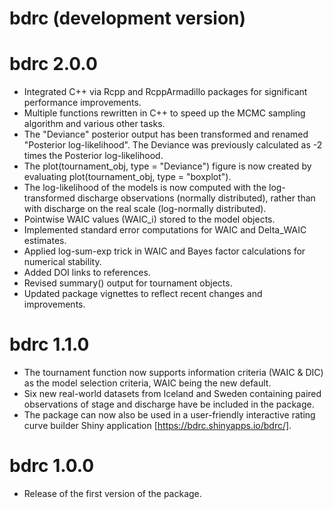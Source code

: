 # bdrc (development version)

# bdrc 2.0.0

* Integrated C++ via Rcpp and RcppArmadillo packages for significant performance improvements.
* Multiple functions rewritten in C++ to speed up the MCMC sampling algorithm and various other tasks.
* The "Deviance" posterior output has been transformed and renamed "Posterior log-likelihood". The Deviance was previously calculated as -2 times the Posterior log-likelihood.
* The plot(tournament_obj, type = "Deviance") figure is now created by evaluating plot(tournament_obj, type = "boxplot").
* The log-likelihood of the models is now computed with the log-transformed discharge observations (normally distributed), rather than with discharge on the real scale (log-normally distributed).
* Pointwise WAIC values (WAIC_i) stored to the model objects.
* Implemented standard error computations for WAIC and Delta_WAIC estimates.
* Applied log-sum-exp trick in WAIC and Bayes factor calculations for numerical stability.
* Added DOI links to references.
* Revised summary() output for tournament objects.
* Updated package vignettes to reflect recent changes and improvements.

# bdrc 1.1.0

* The tournament function now supports information criteria (WAIC & DIC) as the model selection criteria, WAIC being the new default.
* Six new real-world datasets from Iceland and Sweden containing paired observations of stage and discharge have be included in the package.
* The package can now also be used in a user-friendly interactive rating curve builder Shiny application [https://bdrc.shinyapps.io/bdrc/].


# bdrc 1.0.0

* Release of the first version of the package.
